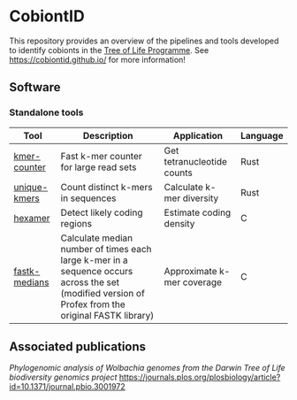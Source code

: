 # CobiontID

This repository provides an overview of the pipelines and tools developed to identify cobionts in the [Tree of Life Programme](https://www.sanger.ac.uk/programme/tree-of-life/). See https://cobiontid.github.io/ for more information!

## Software
### Standalone tools

| Tool | Description | Application | Language |
|--|--|--|--|
| [kmer-counter](https://github.com/CobiontID/kmer-counter) | Fast k-mer counter for large read sets | Get tetranucleotide counts | Rust |
| [unique-kmers](https://github.com/CobiontID/unique-kmer-counts) | Count distinct k-mers in sequences | Calculate k-mer diversity | Rust |
| [hexamer](https://github.com/richarddurbin/hexamer) | Detect likely coding regions | Estimate coding density | C |
| [fastk-medians](https://github.com/CobiontID/fastk-medians) | Calculate median number of times each large k-mer in a sequence occurs across the set (modified version of Profex from the original FASTK library) | Approximate k-mer coverage | C |

## Associated publications
*Phylogenomic analysis of Wolbachia genomes from the Darwin Tree of Life biodiversity genomics project* https://journals.plos.org/plosbiology/article?id=10.1371/journal.pbio.3001972
